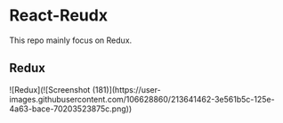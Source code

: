 # React-Reudx
This repo mainly focus on Redux.
<h2>Redux</h2>
![Redux](![Screenshot (181)](https://user-images.githubusercontent.com/106628860/213641462-3e561b5c-125e-4a63-bace-70203523875c.png))


